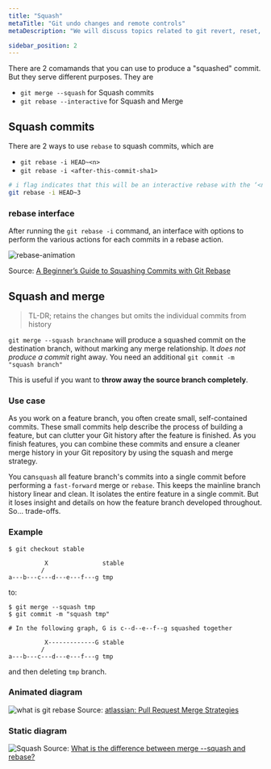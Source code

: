 ```yaml
---
title: "Squash"
metaTitle: "Git undo changes and remote controls"
metaDescription: "We will discuss topics related to git revert, reset, rebase, stash, fetch, pull, push and merge."

sidebar_position: 2
---
```


There are 2 comamands that you can use to produce a "squashed" commit. But they serve different purposes. They are 
- `git merge --squash` for Squash commits
- `git rebase --interactive` for Squash and Merge

## Squash commits

There are 2 ways to use `rebase` to squash commits, which are
- `git rebase -i HEAD~<n>`
- `git rebase -i <after-this-commit-sha1>`

```bash
# i flag indicates that this will be an interactive rebase with the ‘<n>’ designating the number of commits that you wish to rebase.
git rebase -i HEAD~3 
```

### rebase interface
After running the `git rebase -i` command, an interface with options to perform the various actions for each commits in a rebase action.

![rebase-animation](/img/software-development/version-control/rebase-animation.gif)

Source: [A Beginner’s Guide to Squashing Commits with Git Rebase](https://medium.com/@slamflipstrom/a-beginners-guide-to-squashing-commits-with-git-rebase-8185cf6e62ec)

## Squash and merge

> TL-DR; retains the changes but omits the individual commits from history

`git merge --squash branchname` will produce a squashed commit on the destination branch, without marking any merge relationship. It *does not produce a commit* right away. You need an additional `git commit -m "squash branch"`

This is useful if you want to **throw away the source branch completely**. 

### Use case
As you work on a feature branch, you often create small, self-contained commits. These small commits help describe the process of building a feature, but can clutter your Git history after the feature is finished. As you finish features, you can combine these commits and ensure a cleaner merge history in your Git repository by using the squash and merge strategy.

You can`squash` all feature branch's commits into a single commit before performing a `fast-forward` merge or `rebase`. This keeps the mainline branch history linear and clean. It isolates the entire feature in a single commit. But it loses insight and details on how the feature branch developed throughout. So... trade-offs.

### Example

```
$ git checkout stable

          X               stable
         /
a---b---c---d---e---f---g tmp

```

to:

```
$ git merge --squash tmp
$ git commit -m "squash tmp"

# In the following graph, G is c--d--e--f--g squashed together

          X-------------G stable
         /
a---b---c---d---e---f---g tmp

```

and then deleting `tmp` branch.


### Animated diagram

![what is git rebase](/img/software-development/version-control/squash.gif)
Source: [atlassian: Pull Request Merge Strategies](https://blog.developer.atlassian.com/pull-request-merge-strategies-the-great-debate/)

### Static diagram

![Squash](/img/software-development/version-control/squash-and-merge.png)
Source: [What is the difference between merge --squash and rebase?](https://stackoverflow.com/questions/2427238/what-is-the-difference-between-merge-squash-and-rebase)
